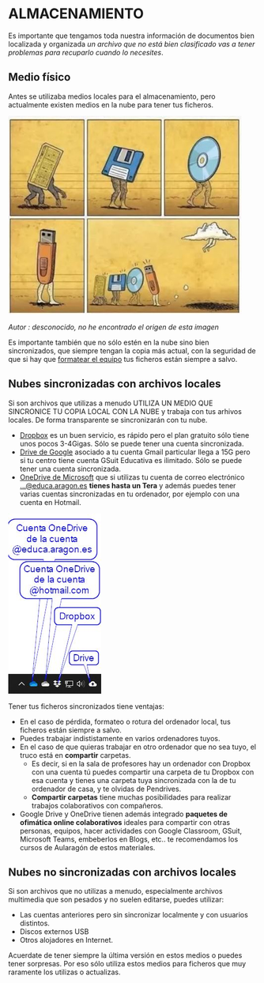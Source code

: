 # ALMACENAMIENTO

Es importante que tengamos toda nuestra información de documentos bien localizada y organizada *un archivo que no está bien clasificado vas a tener problemas para recuparlo cuando lo necesites*.

## Medio físico

Antes se utilizaba medios locales para el almacenamiento, pero actualmente existen medios en la nube para tener tus ficheros.

![](/assets/memem.jpg)

_Autor : desconocido, no he encontrado el origen de esta imagen_

Es importante también que no sólo estén en la nube sino bien sincronizados, que siempre tengan la copia más actual, con la seguridad de que si hay que [formatear el equipo](formatear.md) tus ficheros están siempre a salvo.

## Nubes sincronizadas con archivos locales

Si son archivos que utilizas a menudo UTILIZA UN MEDIO QUE SINCRONICE TU COPIA LOCAL CON LA NUBE y trabaja con tus arhivos locales. De forma transparente se sincronizarán con tu nube.

* [Dropbox](https://www.dropbox.com) es un buen servicio, es rápido pero el plan gratuito sólo tiene unos pocos 3-4Gigas. Sólo se puede tener una cuenta sincronizada.
* [Drive de Google](https://www.google.com/intl/es_es/drive/) asociado a tu cuenta Gmail particular llega a 15G pero si tu centro tiene cuenta GSuit Educativa es ilimitado. Sólo se puede tener una cuenta sincronizada.
* [OneDrive de Microsoft](https://www.microsoft.com/es-ww/microsoft-365/onedrive/online-cloud-storage) que si utilizas tu cuenta de correo electrónico ...@educa.aragon.es **tienes hasta un Tera** y además puedes tener varias cuentas sincronizadas en tu ordenador, por ejemplo con una cuenta en Hotmail.

![](/assets/almacenamiento2.jpg)

Tener tus ficheros sincronizados tiene ventajas:

* En el caso de pérdida, formateo o rotura del ordenador local, tus ficheros están siempre a salvo.
* Puedes trabajar indististamente en varios ordenadores tuyos.
* En el caso de que quieras trabajar en otro ordenador que no sea tuyo, el truco está en **compartir** carpetas.
  * Es decir, si en la sala de profesores hay un ordenador con Dropbox con una cuenta tú puedes compartir una carpeta de tu Dropbox con esa cuenta y tienes una carpeta tuya sincronizada con la de tu ordenador de casa, y te olvidas de Pendrives.
  * **Compartir carpetas** tiene muchas posibilidades para realizar trabajos colaborativos con compañeros.
* Google Drive y OneDrive tienen además integrado **paquetes de ofimática online colaborativos** ideales para compartir con otras personas, equipos, hacer actividades con Google Classroom, GSuit, Microsoft Teams, embeberlos en Blogs, etc.. te recomendamos los cursos de Aularagón de estos materiales.

## Nubes no sincronizadas con archivos locales

Si son archivos que no utilizas a menudo, especialmente archivos multimedia que son pesados y no suelen editarse, puedes utilizar:

* Las cuentas anteriores pero sin sincronizar localmente y con usuarios distintos.
* Discos externos USB
* Otros alojadores en Internet.

Acuerdate de tener siempre la última versión en estos medios o puedes tener sorpresas. Por eso sólo utiliza estos medios para ficheros que muy raramente los utilizas o actualizas.
